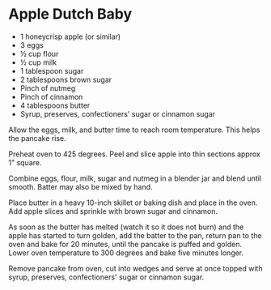 Apple Dutch Baby
================

* 1 honeycrisp apple (or similar)
* 3 eggs
* ½ cup flour
* ½ cup milk
* 1 tablespoon sugar
* 2 tablespoons brown sugar
* Pinch of nutmeg
* Pinch of cinnamon
* 4 tablespoons butter
* Syrup, preserves, confectioners' sugar or cinnamon sugar

Allow the eggs, milk, and butter time to reach room temperature. This helps the pancake rise.

Preheat oven to 425 degrees. Peel and slice apple into thin sections approx 1" square.

Combine eggs, flour, milk, sugar and nutmeg in a blender jar and blend until smooth. Batter may also be mixed by hand.

Place butter in a heavy 10-inch skillet or baking dish and place in the oven. Add apple slices and sprinkle with brown sugar and cinnamon.

As soon as the butter has melted (watch it so it does not burn) and the apple has started to turn golden, add the batter to the pan, return pan to the oven and bake for 20 minutes, until the pancake is puffed and golden. Lower oven temperature to 300 degrees and bake five minutes longer.

Remove pancake from oven, cut into wedges and serve at once topped with syrup, preserves, confectioners' sugar or cinnamon sugar.
